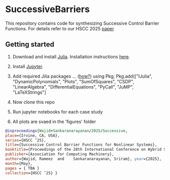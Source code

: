 # SuccessiveBarriers
This repository contains code for synthesizing Successive Control Barrier Functions. For details refer to our HSCC 2025 [paper](https://home.cs.colorado.edu/~srirams/papers/successive-control-barrier-functions.pdf)
## Getting started
1. Download and install [Julia](https://julialang.org/). Installation instructions [here](https://docs.julialang.org/en/v1/manual/installation/).
2. Install [Jupyter](https://jupyter.org/).
3. Add required Jilia packages ... ([how?](https://docs.julialang.org/en/v1/stdlib/Pkg/))
   using Pkg;
   Pkg.add(["IJulia", "DynamicPolynomials", "Plots", "SumOfSquares", "CSDP", "LinearAlgebra", "DifferentialEquations", "PyCall", "JuMP", "LaTeXStrings"]
   
4. Now clone this repo
5. Run jupyter notebooks for each case study
6. All plots are svaed in the 'figures' folder

```bibtex
@inproceedings{Wajid+Sankaranarayanan/2025/Successive,
place={Irvine, CA, USA},
series={HSCC ’25},
title={Successive Control Barrier Functions for Nonlinear Systems},
booktitle={Proceedings of the 28th International Conference on Hybrid Systems: Computation and Control},
publisher={Association for Computing Machinery},
author={Wajid, Rameez  and    Sankaranarayanan, Sriram}, year={2025},
month={May},
pages = { TBA }
collection={HSCC ’25} }
```
